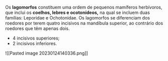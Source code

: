 Os **lagomorfos** constituem uma ordem de pequenos mamíferos herbívoros, que inclui os **coelhos, lebres e ocotonídeos,** na qual se incluem duas famílias: Leporidae e Ochotonidae. Os lagomorfos se diferenciam dos roedores por terem quatro incisivos na mandíbula superior, ao contrário dos roedores que têm apenas dois.

* 4 incisivos superiores;
* 2 incisivos inferiores.

![[Pasted image 20230124140336.png]]